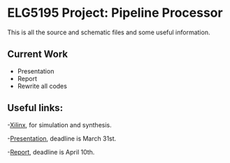 ELG5195 Project: Pipeline Processor
==============

This is all the source and schematic files and some useful information.

Current Work
----

 - Presentation
 - Report
 - Rewrite all codes


Useful links:
----

-[Xilinx], for simulation and synthesis. 

-[Presentation], deadline is March 31st.

-[Report], deadline is April 10th.

[Xilinx]:http://www.xilinx.com/support/download.html
[Presentation]:https://docs.google.com/presentation/d/1pgnpIiBiK8rRY5TdIJ_D0N1uYqSnc1MUy1ZwBppbGjs/edit?usp=sharing
[Report]:https://docs.google.com/document/d/1dTBr44kOi2mdOjkmEE99HxHXbuvWoBDG84iPNCxQ8ac/edit?usp=sharing
